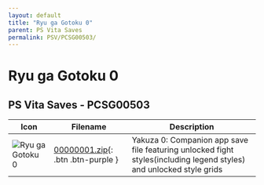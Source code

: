 ```yaml
---
layout: default
title: "Ryu ga Gotoku 0"
parent: PS Vita Saves
permalink: PSV/PCSG00503/
---
```

# Ryu ga Gotoku 0

## PS Vita Saves - PCSG00503

| Icon | Filename | Description |
|------|----------|-------------|
| ![Ryu ga Gotoku 0](https://github.com/bucanero/apollo-vita/raw/main/sce_sys/icon0.png) | [00000001.zip](00000001.zip){: .btn .btn-purple } | Yakuza 0: Companion app save file featuring unlocked fight styles(including legend styles) and unlocked style grids  |

